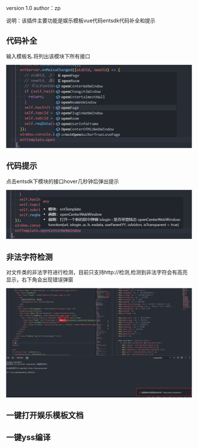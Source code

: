 version 1.0
author：zp

说明：该插件主要功能是娱乐模板vue代码entsdk代码补全和提示

## 代码补全
输入模板名.将列出该模块下所有接口

![buquan](https://raw.githubusercontent.com/zhouFear/vscode-pluin/master/img/buquan.png)

## 代码提示
点击entsdk下模块的接口hover几秒钟后弹出提示

![tips](https://raw.githubusercontent.com/zhouFear/vscode-pluin/master/img/tips.png)

## 非法字符检测
对文件类的非法字符进行检测，目前只支持http://检测,检测到非法字符会有高亮显示，右下角会出现错误弹窗

![check](https://raw.githubusercontent.com/zhouFear/vscode-pluin/master/img/check.png)

## 一键打开娱乐模板文档

## 一键yss编译